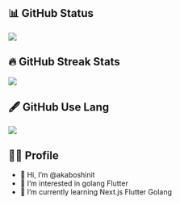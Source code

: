 
## 📊 GitHub Status

<a href="https://github.com/anuraghazra/github-readme-stats">
  <img align="center" src="https://github-readme-stats.vercel.app/api?username=akaboshinit&show_icons=true&bg_color=000000&title_color=FFFFFF&text_color=cccccc&border_color=666666" />
</a>


## 🔥 GitHub Streak Stats

<a href="https://git.io/streak-stats">
  <img align="center" src="http://github-readme-streak-stats.herokuapp.com?user=akaboshinit&theme=highcontrast" />
</a>


## 🖋 GitHub Use Lang

<a href="https://github.com/anuraghazra/github-readme-stats">
  <img align="center" src="https://github-readme-stats.vercel.app/api/top-langs/?username=akaboshinit&layout=compact&bg_color=000000&title_color=FFFFFF&text_color=FFFFFF&border_color=666666" />
</a>

## 💁‍♂️ Profile

- 👋 Hi, I’m @akaboshinit
- 👀 I’m interested in golang Flutter
- 🌱 I’m currently learning Next.js Flutter Golang
